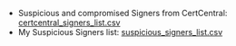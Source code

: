 - Suspicious and compromised Signers from CertCentral: [certcentral_signers_list.csv](https://github.com/mthcht/awesome-lists/blob/main/Lists/CERTS/certcentral_signers_list.csv)
- My Suspicious Signers list: [suspicious_signers_list.csv](https://github.com/mthcht/awesome-lists/blob/main/Lists/CERTS/suspicious_signers_list.csv)
